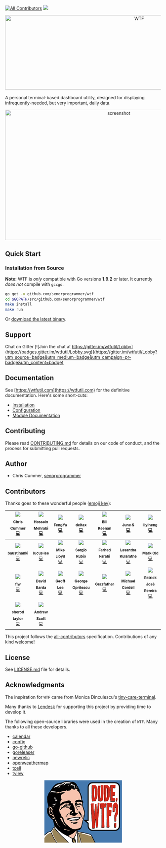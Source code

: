 
[![All Contributors](https://img.shields.io/badge/all_contributors-23-orange.svg?style=flat-square)](#contributors)
<img src="https://travis-ci.com/senorprogrammer/wtf.svg?branch=master" />

<p align="center">
  <img src="./docs/img/wtf.jpg?raw=true" title="WTF" width="852" height="240" />
</p>

A personal terminal-based dashboard utility, designed for
displaying infrequently-needed, but very important, daily data.

<p align="center">
<img src="./docs/img/screenshot.jpg" title="screenshot" width="720" height="420" />
</p>

## Quick Start

### Installation from Source

**Note:** WTF is _only_ compatible with Go versions **1.9.2** or later. It currently _does not_ compile with `gccgo`.

```bash
go get -u github.com/senorprogrammer/wtf
cd $GOPATH/src/github.com/senorprogrammer/wtf
make install
make run
```

Or [download the latest binary](https://github.com/senorprogrammer/wtf/releases).

## Support

Chat on Gitter
[![Join the chat at https://gitter.im/wtfutil/Lobby](https://badges.gitter.im/wtfutil/Lobby.svg)](https://gitter.im/wtfutil/Lobby?utm_source=badge&utm_medium=badge&utm_campaign=pr-badge&utm_content=badge)

## Documentation

See [https://wtfutil.com](https://wtfutil.com) for the definitive
documentation. Here's some short-cuts:

* [Installation](http://wtfutil.com/posts/installation/)
* [Configuration](http://wtfutil.com/posts/configuration/)
* [Module Documentation](http://wtfutil.com/posts/modules/)

## Contributing

Please read [CONTRIBUTING.md](CONTRIBUTING.md) for details on our code of conduct, and the process for submitting pull requests.

## Author

* Chris Cummer, [senorprogrammer](https://github.com/senorprogrammer)


## Contributors

Thanks goes to these wonderful people ([emoji key](https://github.com/kentcdodds/all-contributors#emoji-key)):

<!-- ALL-CONTRIBUTORS-LIST:START - Do not remove or modify this section -->
<!-- prettier-ignore -->
| [<img src="https://avatars0.githubusercontent.com/u/6413?v=4" width="64px;"/><br /><sub><b>Chris Cummer</b></sub>](https://twitter.com/senorprogrammer)<br />[💻](https://github.com/senorprogrammer/wtf/commits?author=senorprogrammer "Code") | [<img src="https://avatars1.githubusercontent.com/u/34973359?v=4" width="64px;"/><br /><sub><b>Hossein Mehrabi</b></sub>](https://github.com/jeangovil)<br />[💻](https://github.com/senorprogrammer/wtf/commits?author=jeangovil "Code") | [<img src="https://avatars0.githubusercontent.com/u/11779018?v=4" width="64px;"/><br /><sub><b>FengYa</b></sub>](https://github.com/Fengyalv)<br />[💻](https://github.com/senorprogrammer/wtf/commits?author=Fengyalv "Code") | [<img src="https://avatars2.githubusercontent.com/u/17337753?v=4" width="64px;"/><br /><sub><b>deltax</b></sub>](https://fluxionnetwork.github.io/fluxion/)<br />[💻](https://github.com/senorprogrammer/wtf/commits?author=deltaxflux "Code") | [<img src="https://avatars0.githubusercontent.com/u/1319630?v=4" width="64px;"/><br /><sub><b>Bill Keenan</b></sub>](https://github.com/BillKeenan)<br />[💻](https://github.com/senorprogrammer/wtf/commits?author=BillKeenan "Code") | [<img src="https://avatars2.githubusercontent.com/u/118081?v=4" width="64px;"/><br /><sub><b>June S</b></sub>](http://blog.sapara.com)<br />[💻](https://github.com/senorprogrammer/wtf/commits?author=interlock "Code") | [<img src="https://avatars3.githubusercontent.com/u/16461061?v=4" width="64px;"/><br /><sub><b>liyiheng</b></sub>](https://github.com/XanthusL)<br />[💻](https://github.com/senorprogrammer/wtf/commits?author=XanthusL "Code") |
| :---: | :---: | :---: | :---: | :---: | :---: | :---: |
| [<img src="https://avatars2.githubusercontent.com/u/9014288?v=4" width="64px;"/><br /><sub><b>baustinanki</b></sub>](https://github.com/baustinanki)<br />[💻](https://github.com/senorprogrammer/wtf/commits?author=baustinanki "Code") | [<img src="https://avatars0.githubusercontent.com/u/371475?v=4" width="64px;"/><br /><sub><b>lucus lee</b></sub>](https://github.com/lixin9311)<br />[💻](https://github.com/senorprogrammer/wtf/commits?author=lixin9311 "Code") | [<img src="https://avatars1.githubusercontent.com/u/7537841?v=4" width="64px;"/><br /><sub><b>Mike Lloyd</b></sub>](https://github.com/mxplusb)<br />[💻](https://github.com/senorprogrammer/wtf/commits?author=mxplusb "Code") | [<img src="https://avatars3.githubusercontent.com/u/10998?v=4" width="64px;"/><br /><sub><b>Sergio Rubio</b></sub>](http://rubiojr.rbel.co)<br />[💻](https://github.com/senorprogrammer/wtf/commits?author=rubiojr "Code") | [<img src="https://avatars3.githubusercontent.com/u/17374492?v=4" width="64px;"/><br /><sub><b>Farhad Farahi</b></sub>](https://github.com/FarhadF)<br />[💻](https://github.com/senorprogrammer/wtf/commits?author=FarhadF "Code") | [<img src="https://avatars1.githubusercontent.com/u/634604?v=4" width="64px;"/><br /><sub><b>Lasantha Kularatne</b></sub>](http://lasantha.blogspot.com/)<br />[💻](https://github.com/senorprogrammer/wtf/commits?author=lasanthak "Code") | [<img src="https://avatars1.githubusercontent.com/u/823331?v=4" width="64px;"/><br /><sub><b>Mark Old</b></sub>](https://github.com/dlom)<br />[💻](https://github.com/senorprogrammer/wtf/commits?author=dlom "Code") |
| [<img src="https://avatars0.githubusercontent.com/u/5546718?v=4" width="64px;"/><br /><sub><b>flw</b></sub>](http://flw.tools/)<br />[💻](https://github.com/senorprogrammer/wtf/commits?author=flw-cn "Code") | [<img src="https://avatars0.githubusercontent.com/u/6024927?v=4" width="64px;"/><br /><sub><b>David Barda</b></sub>](https://github.com/davebarda)<br />[💻](https://github.com/senorprogrammer/wtf/commits?author=davebarda "Code") | [<img src="https://avatars2.githubusercontent.com/u/4261980?v=4" width="64px;"/><br /><sub><b>Geoff Lee</b></sub>](https://github.com/matrinox)<br />[💻](https://github.com/senorprogrammer/wtf/commits?author=matrinox "Code") | [<img src="https://avatars3.githubusercontent.com/u/1022918?v=4" width="64px;"/><br /><sub><b>George Opritescu</b></sub>](http://international.github.io)<br />[💻](https://github.com/senorprogrammer/wtf/commits?author=International "Code") | [<img src="https://avatars3.githubusercontent.com/u/497310?v=4" width="64px;"/><br /><sub><b>Grazfather</b></sub>](https://twitter.com/Grazfather)<br />[💻](https://github.com/senorprogrammer/wtf/commits?author=Grazfather "Code") | [<img src="https://avatars2.githubusercontent.com/u/1691120?v=4" width="64px;"/><br /><sub><b>Michael Cordell</b></sub>](http://www.mikecordell.com/)<br />[💻](https://github.com/senorprogrammer/wtf/commits?author=mcordell "Code") | [<img src="https://avatars2.githubusercontent.com/u/1215497?v=4" width="64px;"/><br /><sub><b>Patrick José Pereira</b></sub>](http://patrick.ibexcps.com)<br />[💻](https://github.com/senorprogrammer/wtf/commits?author=patrickelectric "Code") |
| [<img src="https://avatars2.githubusercontent.com/u/1483092?v=4" width="64px;"/><br /><sub><b>sherod taylor</b></sub>](https://github.com/sherodtaylor)<br />[💻](https://github.com/senorprogrammer/wtf/commits?author=sherodtaylor "Code") | [<img src="https://avatars2.githubusercontent.com/u/3062663?v=4" width="64px;"/><br /><sub><b>Andrew Scott</b></sub>](http://cogentia.io)<br />[💻](https://github.com/senorprogrammer/wtf/commits?author=askl56 "Code") |
<!-- ALL-CONTRIBUTORS-LIST:END -->

This project follows the [all-contributors](https://github.com/kentcdodds/all-contributors) specification. Contributions of any kind welcome!

## License

See [LICENSE.md](LICENSE.md) file for details.

## Acknowledgments

The inspiration for `WTF` came from Monica Dinculescu's
[tiny-care-terminal](https://github.com/notwaldorf/tiny-care-terminal).

Many thanks to <a href="https://lendesk.com">Lendesk</a> for supporting this project by
providing time to develop it.

The following open-source libraries were used in the creation of `WTF`.
Many thanks to all these developers.

* [calendar](https://google.golang.org/api/calendar/v3)
* [config](https://github.com/olebedev/config)
* [go-github](https://github.com/google/go-github)
* [goreleaser](https://github.com/goreleaser/goreleaser)
* [newrelic](https://github.com/yfronto/newrelic)
* [openweathermap](https://github.com/briandowns/openweathermap)
* [tcell](https://github.com/gdamore/tcell)
* [tview](https://github.com/rivo/tview)

<p align="center">
<img src="./docs/img/dude_wtf.png?raw=true" title="Dude WTF" width="251" height="201" />
</p>

